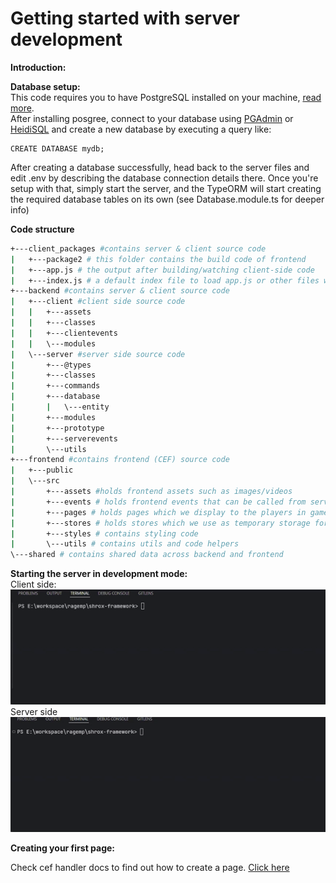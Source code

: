 # Getting started with server development
>
**Introduction:**<br>


>
**Database setup:**<br>
This code requires you to have PostgreSQL installed on your machine, [read more](https://www.postgresql.org/).<br>
After installing posgree, connect to your database using [PGAdmin](https://www.pgadmin.org/) or [HeidiSQL](https://www.heidisql.com/) and create a new database by executing a query like:
```
CREATE DATABASE mydb;
```
After creating a database successfully, head back to the server files and edit .env by describing the database connection details there.
Once you're setup with that, simply start the server, and the TypeORM will start creating the required database tables on its own (see Database.module.ts for deeper info)
>
**Code structure**

```sh
+---client_packages #contains server & client source code
|   +---package2 # this folder contains the build code of frontend
|   +---app.js # the output after building/watching client-side code
|   +---index.js # a default index file to load app.js or other files within this folder
+---backend #contains server & client source code
|   +---client #client side source code
|   |   +---assets
|   |   +---classes
|   |   +---clientevents
|   |   \---modules
|   \---server #server side source code
|       +---@types
|       +---classes
|       +---commands
|       +---database
|       |   \---entity
|       +---modules
|       +---prototype
|       +---serverevents
|       \---utils
+---frontend #contains frontend (CEF) source code
|   +---public
|   \---src
|       +---assets #holds frontend assets such as images/videos
|       +---events # holds frontend events that can be called from server/client
|       +---pages # holds pages which we display to the players in game
|       +---stores # holds stores which we use as temporary storage for as long as the player is in game
|       +---styles # contains styling code
|       \---utils # contains utils and code helpers
\---shared # contains shared data across backend and frontend
```
>
**Starting the server in development mode:**<br>
Client side:<br>
![.vid](./gifs/client-watch.gif)<br>
Server side<br>
![.vid](./gifs/server-watch.gif)

>
**Creating your first page:**<br>
>
Check cef handler docs to find out how to create a page. [Click here](https://github.com/shr0x/ragemp-rp-gamemode/blob/main/docs/cefhandler.md)
